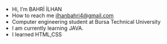 - Hi, I’m BAHRİ İLHAN 
- How to reach me ilhanbahri4@gmail.com
- Computer engineering student at Bursa Technical University
- I am currently learning JAVA.
- I learned HTML,CSS

